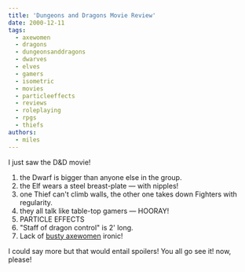 ```yaml
---
title: 'Dungeons and Dragons Movie Review'
date: 2000-12-11
tags:
  - axewomen
  - dragons
  - dungeonsanddragons
  - dwarves
  - elves
  - gamers
  - isometric
  - movies
  - particleeffects
  - reviews
  - roleplaying
  - rpgs
  - thiefs
authors:
  - miles
---
```


I just saw the D&D movie!

1. the Dwarf is bigger than anyone else in the group.
2. the Elf wears a steel breast-plate — with nipples!
3. one Thief can't climb walls, the other one takes down Fighters with regularity.
4. they all talk like table-top gamers — HOORAY!
5. PARTICLE EFFECTS
6. "Staff of dragon control" is 2' long.
7. Lack of [busty axewomen](http://isometric.sixsided.org/_/the_vernacular) ironic!

I could say more but that would entail spoilers! You all go see it! now, please!

